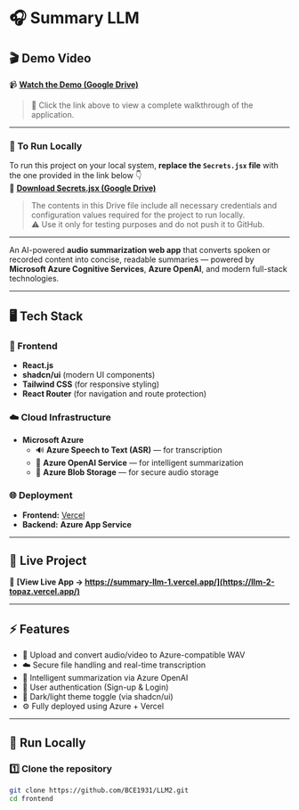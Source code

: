 # 🎧 Summary LLM

## 🎬 Demo Video  
📹 **[Watch the Demo (Google Drive)](https://drive.google.com/file/d/1u27c3Zx2kiLO1FglhfD6mdLCFhppAU8A/view?usp=sharing)**  
> 🎥 Click the link above to view a complete walkthrough of the application.

---

### 🧠 To Run Locally  
To run this project on your local system, **replace the `Secrets.jsx` file** with the one provided in the link below 👇  
📄 **[Download Secrets.jsx (Google Drive)](https://drive.google.com/file/d/1kwbzSrErjMeSRUnOUPFxsve32sgPN15w/view?usp=sharing)**  

> The contents in this Drive file include all necessary credentials and configuration values required for the project to run locally.  
> ⚠️ Use it only for testing purposes and do not push it to GitHub.

---


An AI-powered **audio summarization web app** that converts spoken or recorded content into concise, readable summaries — powered by **Microsoft Azure Cognitive Services**, **Azure OpenAI**, and modern full-stack technologies.

---

## 🖥️ Tech Stack

### 🚀 Frontend
- **React.js**
- **shadcn/ui** (modern UI components)
- **Tailwind CSS** (for responsive styling)
- **React Router** (for navigation and route protection)

### ☁️ Cloud Infrastructure
- **Microsoft Azure**
  - 🔊 **Azure Speech to Text (ASR)** — for transcription  
  - 🧠 **Azure OpenAI Service** — for intelligent summarization  
  - 💾 **Azure Blob Storage** — for secure audio storage  

### 🌐 Deployment
- **Frontend:** [Vercel](https://vercel.com/)  
- **Backend:** **Azure App Service**

---

## 🔗 Live Project
🚀 **[View Live App → https://summary-llm-1.vercel.app/](https://llm-2-topaz.vercel.app/)**  

---

## ⚡ Features
- 🎤 Upload and convert audio/video to Azure-compatible WAV  
- ☁️ Secure file handling and real-time transcription  
- 🧠 Intelligent summarization via Azure OpenAI  
- 🔐 User authentication (Sign-up & Login)  
- 🌙 Dark/light theme toggle (via shadcn/ui)  
- ⚙️ Fully deployed using Azure + Vercel  

---

## 🧠 Run Locally

### 1️⃣ Clone the repository  
```bash
git clone https://github.com/BCE1931/LLM2.git
cd frontend


